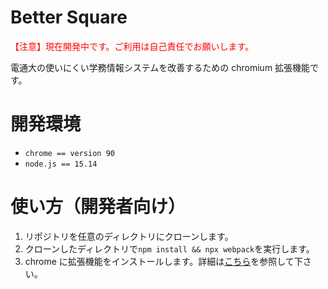 # Better Square

<span style="color:red;">【注意】現在開発中です。ご利用は自己責任でお願いします。</span>

電通大の使いにくい学務情報システムを改善するための chromium 拡張機能です。

# 開発環境

- `chrome == version 90`
- `node.js == 15.14`

# 使い方（開発者向け）

1. リポジトリを任意のディレクトリにクローンします。
2. クローンしたディレクトリで`npm install && npx webpack`を実行します。
3. chrome に拡張機能をインストールします。詳細は[こちら](http://reviews.f-tools.net/Add-On/Jisaku-Tuika.html)を参照して下さい。
